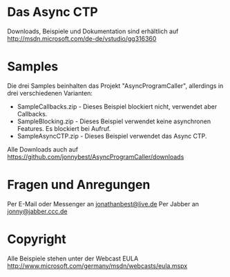 # Das Async CTP
Downloads, Beispiele und Dokumentation sind erhältlich auf http://msdn.microsoft.com/de-de/vstudio/gg316360

# Samples
Die drei Samples beinhalten das Projekt "AsyncProgramCaller", allerdings in drei verschiedenen Varianten:

* SampleCallbacks.zip - Dieses Beispiel blockiert nicht, verwendet aber Callbacks.
* SampleBlocking.zip - Dieses Beispiel verwendet keine asynchronen Features. Es blockiert bei Aufruf.
* SampleAsyncCTP.zip - Dieses Beispiel verwendet das Async CTP.

Alle Downloads auch auf https://github.com/jonnybest/AsyncProgramCaller/downloads

# Fragen und Anregungen
Per E-Mail oder Messenger an jonathanbest@live.de
Per Jabber an jonny@jabber.ccc.de

# Copyright
Alle Beispiele stehen unter der Webcast EULA
http://www.microsoft.com/germany/msdn/webcasts/eula.mspx
